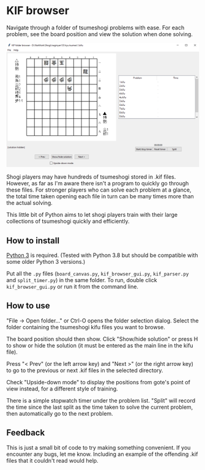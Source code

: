# KIF browser #

Navigate through a folder of tsumeshogi problems with ease. For each problem, see the board position and view the solution when done solving.

![](browser.png)

Shogi players may have hundreds of tsumeshogi stored in .kif files. However, as far as I'm aware there isn't a program to quickly go through these files. For stronger players who can solve each problem at a glance, the total time taken opening each file in turn can be many times more than the actual solving.

This little bit of Python aims to let shogi players train with their large collections of tsumeshogi quickly and efficiently.

## How to install ##

[Python 3](https://www.python.org/) is required. (Tested with Python 3.8 but should be compatible with some older Python 3 versions.)

Put all the `.py` files (`board_canvas.py`, `kif_browser_gui.py`, `kif_parser.py` and `split_timer.py`) in the same folder. To run, double click `kif_browser_gui.py` or run it from the command line.

## How to use ##

"File -> Open folder..." or Ctrl-O opens the folder selection dialog. Select the folder containing the tsumeshogi kifu files you want to browse.

The board position should then show. Click "Show/hide solution" or press H to show or hide the solution (it must be entered as the main line in the kifu file).

Press "< Prev" (or the left arrow key) and "Next >" (or the right arrow key) to go to the previous or next .kif files in the selected directory.

Check "Upside-down mode" to display the positions from gote's point of view instead, for a different style of training.

There is a simple stopwatch timer under the problem list. "Split" will record the time since the last split as the time taken to solve the current problem, then automatically go to the next problem.

## Feedback ##

This is just a small bit of code to try making something convenient. If you encounter any bugs, let me know. Including an example of the offending .kif files that it couldn't read would help.